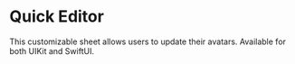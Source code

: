 # Quick Editor

This customizable sheet allows users to update their avatars. Available for both UIKit and SwiftUI.
